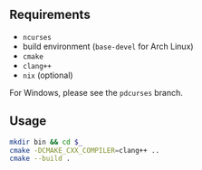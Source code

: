 ## Requirements

- `ncurses`
- build environment (`base-devel` for Arch Linux)
- `cmake`
- `clang++`
- `nix` (optional)

For Windows, please see the `pdcurses` branch.

## Usage

```bash
mkdir bin && cd $_
cmake -DCMAKE_CXX_COMPILER=clang++ ..
cmake --build .
```